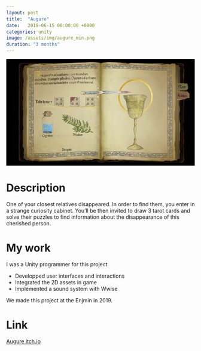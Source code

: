 ```yaml
---
layout: post
title:  "Augure"
date:   2019-06-15 00:00:00 +0000
categories: unity
image: /assets/img/augure_min.png
duration: "3 months"
---
```

![Augure screenshot][augure]

# Description

One of your closest relatives disappeared. In order to find them, you enter in a strange curiosity cabinet. You’ll be then invited to draw 3 tarot cards and solve their puzzles to find information about the disappearance of this cherished person.


# My work

I was a Unity programmer for this project.


* Developped user interfaces and interactions
* Integrated the 2D assets in game 
* Implemented a sound system with Wwise


We made this project at the Enjmin in 2019.

# Link

[Augure itch.io](https://augureteam.itch.io/augure)

[augure]: /assets/img/augure.png "Augure screenshot"

